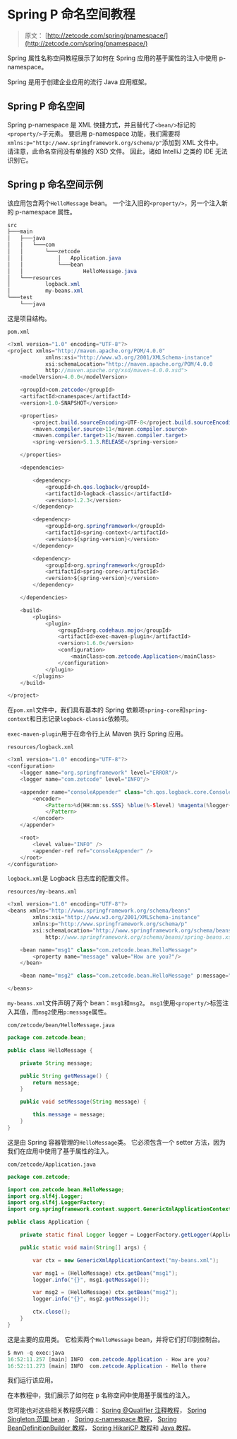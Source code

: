 # Spring P 命名空间教程

> 原文： [http://zetcode.com/spring/pnamespace/](http://zetcode.com/spring/pnamespace/)

Spring 属性名称空间教程展示了如何在 Spring 应用的基于属性的注入中使用 p-namespace。

Spring 是用于创建企业应用的流行 Java 应用框架。

## Spring P 命名空间

Spring p-namespace 是 XML 快捷方式，并且替代了`<bean/>`标记的`<property/>`子元素。 要启用 p-namespace 功能，我们需要将`xmlns:p="http://www.springframework.org/schema/p"`添加到 XML 文件中。 请注意，此命名空间没有单独的 XSD 文件。 因此，诸如 IntelliJ 之类的 IDE 无法识别它。

## Spring p 命名空间示例

该应用包含两个`HelloMessage` bean。 一个注入旧的`<property/>`，另一个注入新的 p-namespace 属性。

```java
src
├───main
│   ├───java
│   │   └───com
│   │       └───zetcode
│   │           │   Application.java
│   │           └───bean
│   │                   HelloMessage.java
│   └───resources
│           logback.xml
│           my-beans.xml
└───test
    └───java

```

这是项目结构。

`pom.xml`

```java
<?xml version="1.0" encoding="UTF-8"?>
<project xmlns="http://maven.apache.org/POM/4.0.0"
            xmlns:xsi="http://www.w3.org/2001/XMLSchema-instance"
            xsi:schemaLocation="http://maven.apache.org/POM/4.0.0
            http://maven.apache.org/xsd/maven-4.0.0.xsd">
    <modelVersion>4.0.0</modelVersion>

    <groupId>com.zetcode</groupId>
    <artifactId>cnamespace</artifactId>
    <version>1.0-SNAPSHOT</version>

    <properties>
        <project.build.sourceEncoding>UTF-8</project.build.sourceEncoding>
        <maven.compiler.source>11</maven.compiler.source>
        <maven.compiler.target>11</maven.compiler.target>
        <spring-version>5.1.3.RELEASE</spring-version>

    </properties>

    <dependencies>

        <dependency>
            <groupId>ch.qos.logback</groupId>
            <artifactId>logback-classic</artifactId>
            <version>1.2.3</version>
        </dependency>

        <dependency>
            <groupId>org.springframework</groupId>
            <artifactId>spring-context</artifactId>
            <version>${spring-version}</version>
        </dependency>

        <dependency>
            <groupId>org.springframework</groupId>
            <artifactId>spring-core</artifactId>
            <version>${spring-version}</version>
        </dependency>

    </dependencies>

    <build>
        <plugins>
            <plugin>
                <groupId>org.codehaus.mojo</groupId>
                <artifactId>exec-maven-plugin</artifactId>
                <version>1.6.0</version>
                <configuration>
                    <mainClass>com.zetcode.Application</mainClass>
                </configuration>
            </plugin>
        </plugins>
    </build>

</project>

```

在`pom.xml`文件中，我们具有基本的 Spring 依赖项`spring-core`和`spring-context`和日志记录`logback-classic`依赖项。

`exec-maven-plugin`用于在命令行上从 Maven 执行 Spring 应用。

`resources/logback.xml`

```java
<?xml version="1.0" encoding="UTF-8"?>
<configuration>
    <logger name="org.springframework" level="ERROR"/>
    <logger name="com.zetcode" level="INFO"/>

    <appender name="consoleAppender" class="ch.qos.logback.core.ConsoleAppender">
        <encoder>
            <Pattern>%d{HH:mm:ss.SSS} %blue(%-5level) %magenta(%logger{36}) - %msg %n
            </Pattern>
        </encoder>
    </appender>

    <root>
        <level value="INFO" />
        <appender-ref ref="consoleAppender" />
    </root>
</configuration>

```

`logback.xml`是 Logback 日志库的配置文件。

`resources/my-beans.xml`

```java
<?xml version="1.0" encoding="UTF-8"?>
<beans xmlns="http://www.springframework.org/schema/beans"
        xmlns:xsi="http://www.w3.org/2001/XMLSchema-instance"
        xmlns:p="http://www.springframework.org/schema/p"
        xsi:schemaLocation="http://www.springframework.org/schema/beans
            http://www.springframework.org/schema/beans/spring-beans.xsd">

    <bean name="msg1" class="com.zetcode.bean.HelloMessage">
        <property name="message" value="How are you?"/>
    </bean>

    <bean name="msg2" class="com.zetcode.bean.HelloMessage" p:message="Hello there"/>

</beans>

```

`my-beans.xml`文件声明了两个 bean：`msg1`和`msg2`。 `msg1`使用`<property/>`标签注入其值，而`msg2`使用`p:message`属性。

`com/zetcode/bean/HelloMessage.java`

```java
package com.zetcode.bean;

public class HelloMessage {

    private String message;

    public String getMessage() {
        return message;
    }

    public void setMessage(String message) {

        this.message = message;
    }
}

```

这是由 Spring 容器管理的`HelloMessage`类。 它必须包含一个 setter 方法，因为我们在应用中使用了基于属性的注入。

`com/zetcode/Application.java`

```java
package com.zetcode;

import com.zetcode.bean.HelloMessage;
import org.slf4j.Logger;
import org.slf4j.LoggerFactory;
import org.springframework.context.support.GenericXmlApplicationContext;

public class Application {

    private static final Logger logger = LoggerFactory.getLogger(Application.class);

    public static void main(String[] args) {

        var ctx = new GenericXmlApplicationContext("my-beans.xml");

        var msg1 = (HelloMessage) ctx.getBean("msg1");
        logger.info("{}", msg1.getMessage());

        var msg2 = (HelloMessage) ctx.getBean("msg2");
        logger.info("{}", msg2.getMessage());

        ctx.close();
    }
}

```

这是主要的应用类。 它检索两个`HelloMessage` bean，并将它们打印到控制台。

```java
$ mvn -q exec:java
16:52:11.257 [main] INFO  com.zetcode.Application - How are you? 
16:52:11.273 [main] INFO  com.zetcode.Application - Hello there 

```

我们运行该应用。

在本教程中，我们展示了如何在 p 名称空间中使用基于属性的注入。

您可能也对这些相关教程感兴趣： [Spring @Qualifier 注释教程](/spring/qualifier/)， [Spring Singleton 范围 bean](/spring/singletonscope/) ， [Spring c-namespace 教程](/spring/cnamespace/)， [Spring BeanDefinitionBuilder 教程](/spring/beandefinitionbuilder/)， [Spring HikariCP 教程](/articles/springhikaricp/)和 [Java 教程](/lang/java/)。